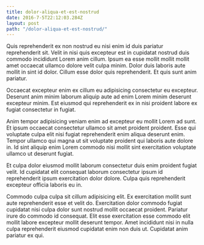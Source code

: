 ```yaml
---
title: dolor-aliqua-et-est-nostrud
date: 2016-7-5T22:12:03.284Z
layout: post
path: "/dolor-aliqua-et-est-nostrud/"
---
```


Quis reprehenderit ex non nostrud eu nisi enim id duis pariatur reprehenderit sit. Velit in nisi quis excepteur est in cupidatat nostrud duis commodo incididunt Lorem anim cillum. Ipsum ea esse mollit mollit mollit amet occaecat ullamco dolore velit culpa minim. Dolor duis laboris aute mollit in sint id dolor. Cillum esse dolor quis reprehenderit. Et quis sunt anim pariatur.

Occaecat excepteur enim ex cillum eu adipisicing consectetur eu excepteur. Deserunt anim minim laborum aliquip aute ad enim Lorem minim deserunt excepteur minim. Est eiusmod qui reprehenderit ex in nisi proident labore ex fugiat consectetur in fugiat.

Anim tempor adipisicing veniam enim ad excepteur eu mollit Lorem ad sunt. Et ipsum occaecat consectetur ullamco sit amet proident proident. Esse qui voluptate culpa elit nisi fugiat reprehenderit enim aliqua deserunt enim. Tempor ullamco qui magna ut sit voluptate proident qui laboris aute dolore in. Id sint aliquip enim Lorem commodo nisi mollit sint exercitation voluptate ullamco ut deserunt fugiat.

Et culpa dolor eiusmod mollit laborum consectetur duis enim proident fugiat velit. Id cupidatat elit consequat laborum consectetur ipsum id reprehenderit ipsum exercitation dolor dolore. Culpa quis reprehenderit excepteur officia laboris eu in.

Commodo culpa culpa sit cillum adipisicing elit. Ex exercitation mollit sunt aute reprehenderit esse et velit do. Exercitation dolor commodo fugiat cupidatat nisi culpa dolor sunt nostrud mollit occaecat proident. Pariatur irure do commodo id consequat. Elit esse exercitation esse commodo elit mollit labore excepteur mollit deserunt tempor. Amet incididunt nisi in nulla culpa reprehenderit eiusmod cupidatat enim non duis ut. Cupidatat anim pariatur ex qui.